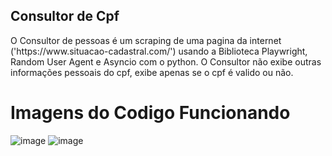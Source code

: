 <h2>Consultor de Cpf</h2>
O Consultor de pessoas é um scraping de uma pagina da internet ('https://www.situacao-cadastral.com/') usando a Biblioteca Playwright, Random User Agent e Asyncio com o python.
O Consultor não exibe outras informações pessoais do cpf, exibe apenas se o cpf é valido ou não.

<h1>Imagens do Codigo Funcionando</h1>

![image](https://github.com/GabrielFry/consultor-cpf/assets/133525434/53571fe5-0c76-41e4-89b9-12fff033bb7c)
![image](https://github.com/GabrielFry/consultor-cpf/assets/133525434/55932d62-2b3a-4b61-b59c-6c2adbee8c82)
